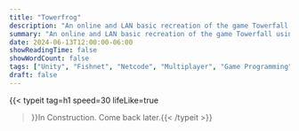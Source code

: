 ```yaml
---
title: "Towerfrog"
description: "An online and LAN basic recreation of the game Towerfall using an authoritative server and client-side prediction."
summary: "An online and LAN basic recreation of the game Towerfall using an authoritative server and client-side prediction."
date: 2024-06-13T12:00:00-06:00
showReadingTime: false
showWordCount: false
tags: ["Unity", "Fishnet", "Netcode", "Multiplayer", "Game Programming"]
draft: false
---
```


{{< typeit
    tag=h1
    speed=30
    lifeLike=true
 >}}In Construction. Come back later.{{< /typeit >}}